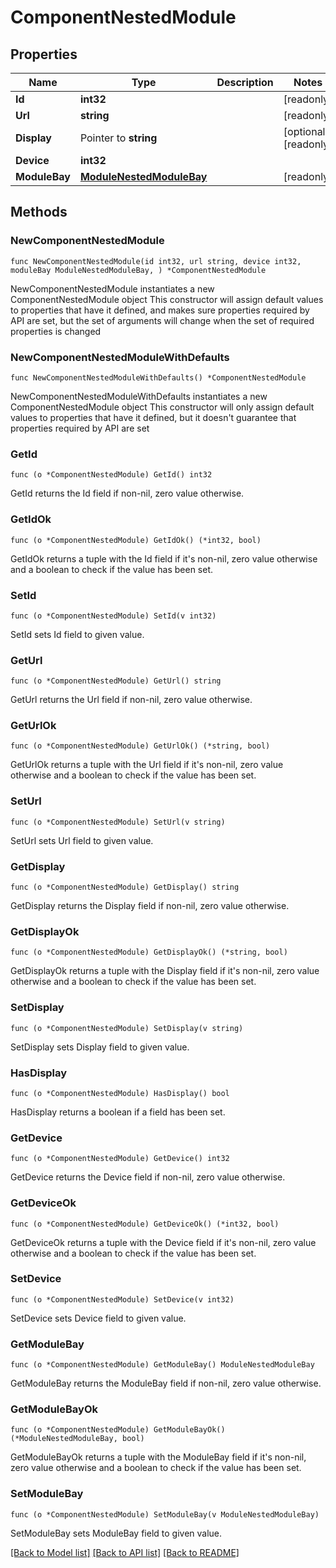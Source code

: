 # ComponentNestedModule

## Properties

Name | Type | Description | Notes
------------ | ------------- | ------------- | -------------
**Id** | **int32** |  | [readonly] 
**Url** | **string** |  | [readonly] 
**Display** | Pointer to **string** |  | [optional] [readonly] 
**Device** | **int32** |  | 
**ModuleBay** | [**ModuleNestedModuleBay**](ModuleNestedModuleBay.md) |  | [readonly] 

## Methods

### NewComponentNestedModule

`func NewComponentNestedModule(id int32, url string, device int32, moduleBay ModuleNestedModuleBay, ) *ComponentNestedModule`

NewComponentNestedModule instantiates a new ComponentNestedModule object
This constructor will assign default values to properties that have it defined,
and makes sure properties required by API are set, but the set of arguments
will change when the set of required properties is changed

### NewComponentNestedModuleWithDefaults

`func NewComponentNestedModuleWithDefaults() *ComponentNestedModule`

NewComponentNestedModuleWithDefaults instantiates a new ComponentNestedModule object
This constructor will only assign default values to properties that have it defined,
but it doesn't guarantee that properties required by API are set

### GetId

`func (o *ComponentNestedModule) GetId() int32`

GetId returns the Id field if non-nil, zero value otherwise.

### GetIdOk

`func (o *ComponentNestedModule) GetIdOk() (*int32, bool)`

GetIdOk returns a tuple with the Id field if it's non-nil, zero value otherwise
and a boolean to check if the value has been set.

### SetId

`func (o *ComponentNestedModule) SetId(v int32)`

SetId sets Id field to given value.


### GetUrl

`func (o *ComponentNestedModule) GetUrl() string`

GetUrl returns the Url field if non-nil, zero value otherwise.

### GetUrlOk

`func (o *ComponentNestedModule) GetUrlOk() (*string, bool)`

GetUrlOk returns a tuple with the Url field if it's non-nil, zero value otherwise
and a boolean to check if the value has been set.

### SetUrl

`func (o *ComponentNestedModule) SetUrl(v string)`

SetUrl sets Url field to given value.


### GetDisplay

`func (o *ComponentNestedModule) GetDisplay() string`

GetDisplay returns the Display field if non-nil, zero value otherwise.

### GetDisplayOk

`func (o *ComponentNestedModule) GetDisplayOk() (*string, bool)`

GetDisplayOk returns a tuple with the Display field if it's non-nil, zero value otherwise
and a boolean to check if the value has been set.

### SetDisplay

`func (o *ComponentNestedModule) SetDisplay(v string)`

SetDisplay sets Display field to given value.

### HasDisplay

`func (o *ComponentNestedModule) HasDisplay() bool`

HasDisplay returns a boolean if a field has been set.

### GetDevice

`func (o *ComponentNestedModule) GetDevice() int32`

GetDevice returns the Device field if non-nil, zero value otherwise.

### GetDeviceOk

`func (o *ComponentNestedModule) GetDeviceOk() (*int32, bool)`

GetDeviceOk returns a tuple with the Device field if it's non-nil, zero value otherwise
and a boolean to check if the value has been set.

### SetDevice

`func (o *ComponentNestedModule) SetDevice(v int32)`

SetDevice sets Device field to given value.


### GetModuleBay

`func (o *ComponentNestedModule) GetModuleBay() ModuleNestedModuleBay`

GetModuleBay returns the ModuleBay field if non-nil, zero value otherwise.

### GetModuleBayOk

`func (o *ComponentNestedModule) GetModuleBayOk() (*ModuleNestedModuleBay, bool)`

GetModuleBayOk returns a tuple with the ModuleBay field if it's non-nil, zero value otherwise
and a boolean to check if the value has been set.

### SetModuleBay

`func (o *ComponentNestedModule) SetModuleBay(v ModuleNestedModuleBay)`

SetModuleBay sets ModuleBay field to given value.



[[Back to Model list]](../README.md#documentation-for-models) [[Back to API list]](../README.md#documentation-for-api-endpoints) [[Back to README]](../README.md)


